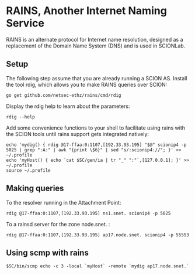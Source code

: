 
# RAINS, Another Internet Naming Service

RAINS is an alternate protocol for Internet name resolution, designed as a replacement of the Domain Name System (DNS) and is used in SCIONLab.

## Setup

The following step assume that you are already running a SCION AS.
Install the tool rdig, which allows you to make RAINS queries over SCION:

```shell
go get github.com/netsec-ethz/rains/cmd/rdig
```

Display the rdig help to learn about the parameters:
```shell
rdig --help
```


Add some convenience functions to your shell to facilitate using rains with the SCION tools until rains support gets integrated natively:

```shell
echo 'mydig() { rdig @17-ffaa:0:1107,[192.33.93.195] "$@" scionip4 -p 5025 | grep ":A:" | awk "{print \$6}" | sed "s/:scionip4://"; }' >> ~/.profile
echo 'myHost() { echo `cat $SC/gen/ia | tr "_" ":"`,[127.0.0.1]; }' >> ~/.profile
source ~/.profile
```

## Making queries

To the resolver running in the Attachment Point:

```
rdig @17-ffaa:0:1107,[192.33.93.195] ns1.snet. scionip4 -p 5025
```

To a rainsd server for the zone node.snet. :

```
rdig @17-ffaa:0:1107,[192.33.93.195] ap17.node.snet. scionip4 -p 55553
```

## Using scmp with rains

```shell
$SC/bin/scmp echo -c 3 -local `myHost` -remote `mydig ap17.node.snet.`
```

